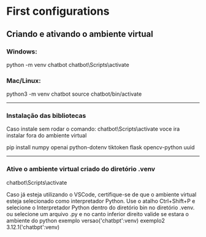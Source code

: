 # First configurations

## Criando e ativando o ambiente virtual
### Windows:
python -m venv chatbot
chatbot\Scripts\activate

### Mac/Linux:
python3 -m venv chatbot
source chatbot/bin/activate

---

### Instalação das bibliotecas
Caso instale sem rodar o comando: chatbot\Scripts\activate voce ira instalar fora do ambiente virtual

pip install numpy openai python-dotenv tiktoken flask opencv-python uuid

---

### Ative o ambiente virtual criado do diretório .venv

chatbot\Scripts\activate

Caso já esteja utilizando o VSCode, certifique-se de que o ambiente virtual esteja selecionado como interpretador Python. Use o atalho Ctrl+Shift+P e selecione o Interpretador Python dentro do diretório bin no diretório .venv.
ou selecione um arquivo .py e no canto inferior direito valide se estara o ambiente do python exemplo versao('chatbpt':venv) exemplo2 3.12.1('chatbpt':venv)


